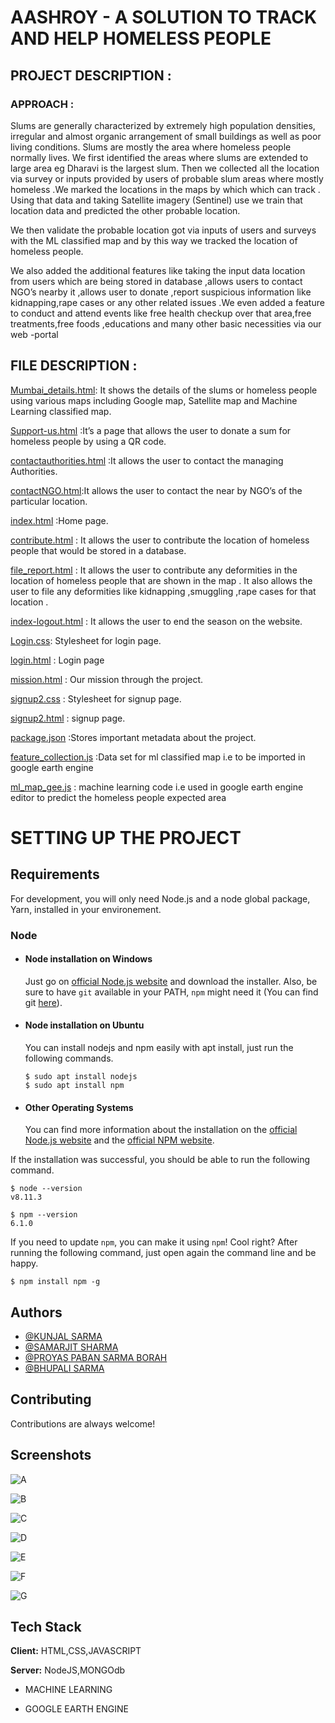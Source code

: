 
# AASHROY - A SOLUTION TO TRACK AND HELP HOMELESS PEOPLE




## PROJECT DESCRIPTION :
### APPROACH :

Slums are generally characterized by extremely high population densities, irregular and almost organic arrangement of small buildings  as well as poor living conditions.
Slums are mostly the area where homeless people normally lives.
We first identified the areas where slums are extended to large area eg Dharavi is the largest slum. Then we  collected all the location via survey or inputs provided by users of probable slum areas where mostly homeless .We marked the locations in the maps by which which can track . 
Using that data and taking Satellite imagery (Sentinel) use we train that location data and predicted the other probable location.

We then validate the probable location got via inputs of users and surveys with the ML classified map and by this way we tracked the location of homeless people.

We also added the additional features like taking the input data location from users which are being stored in database ,allows users to contact NGO’s nearby it ,allows user to donate ,report suspicious information like kidnapping,rape cases or any other related issues .We even added a feature to conduct and attend events like free health checkup over that area,free treatments,free foods ,educations and many other basic necessities via our web -portal


## FILE  DESCRIPTION :

[Mumbai_details.html](https://github.com/Spritan/AASHROY/blob/main/Mumbai_details.html): It shows the details of the slums or homeless people using various maps including Google map, Satellite map and Machine Learning classified map.
 
[Support-us.html](https://github.com/Spritan/AASHROY/blob/main/Support-us.html) :It’s a page that allows the user to donate a sum for homeless people by using a QR code.
 
[contactauthorities.html](https://github.com/Spritan/AASHROY/blob/main/contact%20authorities.html) :It allows the user to contact the managing Authorities.
 
[contactNGO.html](https://github.com/Spritan/AASHROY/blob/main/contactNGO.html):It allows the user to contact the near by NGO’s of the particular location.
 
[index.html](https://github.com/Spritan/AASHROY/blob/main/index.html) :Home page.
 
[contribute.html](https://github.com/Spritan/AASHROY/blob/main/contribute.html) : It allows the user to contribute the location of homeless people that would be stored in a database.
 
[file_report.html](https://github.com/Spritan/AASHROY/blob/main/file_report.html) : It allows the user to contribute any deformities in the location of homeless people that are shown in the map . It also allows the user to file any deformities like kidnapping ,smuggling ,rape cases for that location . 
 
[index-logout.html](https://github.com/Spritan/AASHROY/blob/main/index-logout.html) : It allows the user to end the season on the website.
 
[Login.css](https://github.com/Spritan/AASHROY/blob/main/login.css): Stylesheet for login page.
 
[login.html](https://github.com/Spritan/AASHROY/blob/main/login.html) : Login page
 
[mission.html](https://github.com/Spritan/AASHROY/blob/main/mission.html) : Our mission through the project.
 
[signup2.css](https://github.com/Spritan/AASHROY/blob/main/signup2.css) : Stylesheet for signup page.
 
[signup2.html](https://github.com/Spritan/AASHROY/blob/main/signup2.html) : signup page.
 
[package.json](https://github.com/Spritan/AASHROY/blob/main/package.json) :Stores important metadata about the project.
 
 
[feature_collection.js](https://github.com/Spritan/AASHROY/blob/main/feature_collection.js) :Data set for ml classified map i.e to be imported in google earth engine
 
[ml_map_gee.js](https://github.com/Spritan/AASHROY/blob/main/ml_map_gee.js) : machine learning code i.e used in google earth engine editor to predict the homeless people expected area







# SETTING UP THE PROJECT
## Requirements

For development, you will only need Node.js and a node global package, Yarn, installed in your environement.

### Node
- #### Node installation on Windows

  Just go on [official Node.js website](https://nodejs.org/) and download the installer.
Also, be sure to have `git` available in your PATH, `npm` might need it (You can find git [here](https://git-scm.com/)).

- #### Node installation on Ubuntu

  You can install nodejs and npm easily with apt install, just run the following commands.

      $ sudo apt install nodejs
      $ sudo apt install npm

- #### Other Operating Systems
  You can find more information about the installation on the [official Node.js website](https://nodejs.org/) and the [official NPM website](https://npmjs.org/).

If the installation was successful, you should be able to run the following command.

    $ node --version
    v8.11.3

    $ npm --version
    6.1.0

If you need to update `npm`, you can make it using `npm`! Cool right? After running the following command, just open again the command line and be happy.

    $ npm install npm -g


  
## Authors


- [@KUNJAL SARMA](https://github.com/KunjalSarma)
- [@SAMARJIT SHARMA](https://github.com/UntrainedAnimal)
- [@PROYAS PABAN SARMA BORAH](https://github.com/Spritan)
- [@BHUPALI SARMA](https://github.com/bhupalisarma)

  
## Contributing

Contributions are always welcome!



  
## Screenshots

![A](https://user-images.githubusercontent.com/62415937/134726967-98215bcf-9f78-43d1-9bcd-6de2b49fbe8f.PNG)

![B](https://user-images.githubusercontent.com/62415937/134726889-71a8cc04-94f9-4df9-9a82-485b89359884.PNG)

![C](https://user-images.githubusercontent.com/62415937/134726980-f0b85a6e-79ab-4513-b326-2f5b7b2da02f.PNG)

![D](https://user-images.githubusercontent.com/62415937/134726986-f489bacd-ec90-4833-80ee-3efcb65b02ae.PNG)

![E](https://user-images.githubusercontent.com/62415937/134727004-5f3f404a-c497-44e6-a1c1-7a5e20d321da.PNG)

![F](https://user-images.githubusercontent.com/62415937/134727083-230a222a-acc2-4d1d-9787-e0d9f7585fe4.PNG)

![G](https://user-images.githubusercontent.com/62415937/134726912-fc419e93-f964-40f3-8cc6-05bb1b5ac47e.PNG)

## Tech Stack


**Client:** HTML,CSS,JAVASCRIPT
 
**Server:** NodeJS,MONGOdb

- MACHINE LEARNING 

- GOOGLE EARTH ENGINE
 

  

